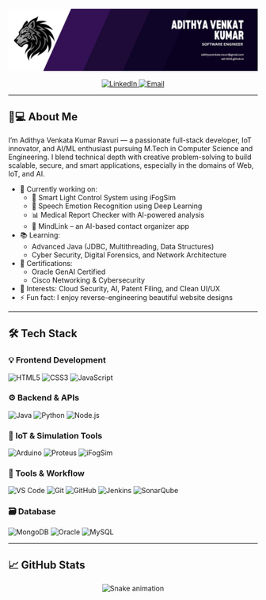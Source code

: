 <p align="center">
  <img src="https://github.com/adi-2023/adi-2023/blob/b3f1aa1e5b5b8e6b20d395bbb41aef7cad5c0ab2/Banner.jpg?raw=true" alt="Banner">
</p>

<p align="center">
  <a href="https://linkedin.com/in/adithya-venkat-kumar-bw-520062231" target="_blank">
    <img src="https://img.shields.io/badge/LinkedIn-0077B5?style=for-the-badge&logo=linkedin&logoColor=white" alt="LinkedIn"/>
  </a>
  <a href="mailto:adithyavenkata.ravuri@gmail.com">
    <img src="https://img.shields.io/badge/Gmail-D14836?style=for-the-badge&logo=gmail&logoColor=white" alt="Email"/>
  </a>
</p>

---

## 🧑💻 About Me

<p>
I’m Adithya Venkata Kumar Ravuri — a passionate full-stack developer, IoT innovator, and AI/ML enthusiast pursuing M.Tech in Computer Science and Engineering. I blend technical depth with creative problem-solving to build scalable, secure, and smart applications, especially in the domains of Web, IoT, and AI.
</p>

- 🔭 Currently working on:  
  - 🚗 Smart Light Control System using iFogSim  
  - 🤖 Speech Emotion Recognition using Deep Learning  
  - 📊 Medical Report Checker with AI-powered analysis  
  - 📱 MindLink – an AI-based contact organizer app  
- 📚 Learning:  
  - Advanced Java (JDBC, Multithreading, Data Structures)  
  - Cyber Security, Digital Forensics, and Network Architecture  
- 💼 Certifications:  
  - Oracle GenAI Certified  
  - Cisco Networking & Cybersecurity  
- 🧠 Interests: Cloud Security, AI, Patent Filing, and Clean UI/UX  
- ⚡ Fun fact: I enjoy reverse-engineering beautiful website designs  

---

## 🛠 Tech Stack

### 💡 Frontend Development
![HTML5](https://img.shields.io/badge/HTML5-E34F26?style=for-the-badge&logo=html5&logoColor=white)
![CSS3](https://img.shields.io/badge/CSS3-1572B6?style=for-the-badge&logo=css3&logoColor=white)
![JavaScript](https://img.shields.io/badge/JavaScript-F7DF1E?style=for-the-badge&logo=javascript&logoColor=black)

### ⚙️ Backend & APIs
![Java](https://img.shields.io/badge/Java-ED8B00?style=for-the-badge&logo=java&logoColor=white)
![Python](https://img.shields.io/badge/Python-FFD43B?style=for-the-badge&logo=python&logoColor=black)
![Node.js](https://img.shields.io/badge/Node.js-339933?style=for-the-badge&logo=nodedotjs&logoColor=white)

### 📡 IoT & Simulation Tools
![Arduino](https://img.shields.io/badge/Arduino-00979D?style=for-the-badge&logo=arduino&logoColor=white)
![Proteus](https://img.shields.io/badge/Proteus-blue?style=for-the-badge&logo=proteus&logoColor=white)
![iFogSim](https://img.shields.io/badge/iFogSim-Modeling-green?style=for-the-badge)

### 🧰 Tools & Workflow
![VS Code](https://img.shields.io/badge/VS_Code-007ACC?style=for-the-badge&logo=visual-studio-code&logoColor=white)
![Git](https://img.shields.io/badge/Git-F05032?style=for-the-badge&logo=git&logoColor=white)
![GitHub](https://img.shields.io/badge/GitHub-181717?style=for-the-badge&logo=github&logoColor=white)
![Jenkins](https://img.shields.io/badge/Jenkins-D24939?style=for-the-badge&logo=jenkins&logoColor=white)
![SonarQube](https://img.shields.io/badge/SonarQube-4E9BCD?style=for-the-badge&logo=sonarqube&logoColor=white)

### 🗃️ Database
![MongoDB](https://img.shields.io/badge/MongoDB-47A248?style=for-the-badge&logo=mongodb&logoColor=white)
![Oracle](https://img.shields.io/badge/Oracle-F80000?style=for-the-badge&logo=oracle&logoColor=white)
![MySQL](https://img.shields.io/badge/MySQL-00758F?style=for-the-badge&logo=mysql&logoColor=white)

---

## 📈 GitHub Stats

<p align="center">
  <img src="https://github.com/adithyabw/adithyabw/raw/output/github-contribution-grid-snake.svg" alt="Snake animation" />
</p>
